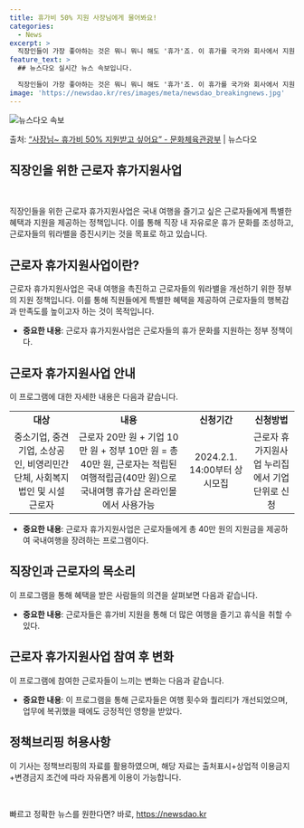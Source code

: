 ```yaml
---
title: 휴가비 50% 지원 사장님에게 물어봐요!
categories:
  - News
excerpt: >
  직장인들이 가장 좋아하는 것은 뭐니 뭐니 해도 '휴가'죠. 이 휴가를 국가와 회사에서 지원해 준다면 더할 나…
feature_text: >
  ## 뉴스다오 실시간 뉴스 속보입니다.

  직장인들이 가장 좋아하는 것은 뭐니 뭐니 해도 '휴가'죠. 이 휴가를 국가와 회사에서 지원해 준다면 더할 나…
image: 'https://newsdao.kr/res/images/meta/newsdao_breakingnews.jpg'
---
```


![뉴스다오 속보](https://newsdao.kr/res/images/meta/newsdao_breakingnews.jpg)

<p>출처: <a href="https://newsdao.kr/3128" rel="dofollow">“사장님~ 휴가비 50% 지원받고 싶어요” - 문화체육관광부</a> | 뉴스다오</p>

<h2 data-ke-size="size26">직장인을 위한 근로자 휴가지원사업</h2>
<p data-ke-size="size16" class="ql-size16">&nbsp;</p>
직장인들을 위한 근로자 휴가지원사업은 국내 여행을 즐기고 싶은 근로자들에게 특별한 혜택과 지원을 제공하는 정책입니다. 이를 통해 직장 내 자유로운 휴가 문화를 조성하고, 근로자들의 워라밸을 증진시키는 것을 목표로 하고 있습니다.

<h2 data-ke-size="size26">근로자 휴가지원사업이란?</h2>
근로자 휴가지원사업은 국내 여행을 촉진하고 근로자들의 워라밸을 개선하기 위한 정부의 지원 정책입니다. 이를 통해 직원들에게 특별한 혜택을 제공하여 근로자들의 행복감과 만족도를 높이고자 하는 것이 목적입니다.

<ul>
    <li><b>중요한 내용</b>: 근로자 휴가지원사업은 근로자들의 휴가 문화를 지원하는 정부 정책이다.</li>
</ul>

<h2 data-ke-size="size26">근로자 휴가지원사업 안내</h2>
이 프로그램에 대한 자세한 내용은 다음과 같습니다.

<table>
    <tr>
        <td style="text-align: center; height: 17px;"><b>대상</b></td>
        <td style="text-align: center; height: 17px;"><b>내용</b></td>
        <td style="text-align: center; height: 17px;"><b>신청기간</b></td>
        <td style="text-align: center; height: 17px;"><b>신청방법</b></td>
    </tr>
    <tr>
        <td style="text-align: center; height: 17px;">중소기업, 중견기업, 소상공인, 비영리민간단체, 사회복지법인 및 시설 근로자</td>
        <td style="text-align: center; height: 17px;">근로자 20만 원 + 기업 10만 원 + 정부 10만 원 = 총 40만 원, 근로자는 적립된 여행적립금(40만 원)으로 국내여행 휴가샵 온라인몰에서 사용가능</td>
        <td style="text-align: center; height: 17px;">2024.2.1. 14:00부터 상시모집</td>
        <td style="text-align: center; height: 17px;">근로자 휴가지원사업 누리집에서 기업 단위로 신청</td>
    </tr>
</table>

<ul>
    <li><b>중요한 내용</b>: 근로자 휴가지원사업은 근로자들에게 총 40만 원의 지원금을 제공하여 국내여행을 장려하는 프로그램이다.</li>
</ul>

<h2 data-ke-size="size26">직장인과 근로자의 목소리</h2>
이 프로그램을 통해 혜택을 받은 사람들의 의견을 살펴보면 다음과 같습니다.

<ul>
    <li><b>중요한 내용</b>: 근로자들은 휴가비 지원을 통해 더 많은 여행을 즐기고 휴식을 취할 수 있다.</li>
</ul>

<h2 data-ke-size="size26">근로자 휴가지원사업 참여 후 변화</h2>
이 프로그램에 참여한 근로자들이 느끼는 변화는 다음과 같습니다.

<ul>
    <li><b>중요한 내용</b>: 이 프로그램을 통해 근로자들은 여행 횟수와 퀄리티가 개선되었으며, 업무에 복귀했을 때에도 긍정적인 영향을 받았다.</li>
</ul>

<h2 data-ke-size="size26">정책브리핑 허용사항</h2>
이 기사는 정책브리핑의 자료를 활용하였으며, 해당 자료는 출처표시+상업적 이용금지+변경금지 조건에 따라 자유롭게 이용이 가능합니다.

<p data-ke-size="size16">&nbsp;</p> 

빠르고 정확한 뉴스를 원한다면? 바로, <a href="https://newsdao.kr" rel="dofollow">https://newsdao.kr</a>


